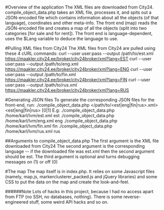 #Overview of the application
The XML files are downloaded from City24. compile\_object\_data.php takes an
XML file, processes it, and spits out a JSON-encoded file which contains
information about all the objects (of that language), coordinates and other
meta-info. The front end (map) reads the JSON-encoded file and creates a map
of all the objects (split into two categories [for sale and for rent]). The
front end is language-dependent, uses the $Lang variable to deduce the language
to use.

#Pulling XML files from City24
The XML files from City24 are pulled using these 4 cURL commands:
curl --user user:pass --output /path/to/est.xml https://maakler.city24.ee/broker/city24broker/xml?lang=EST
curl --user user:pass --output /path/to/eng.xml https://maakler.city24.ee/broker/city24broker/xml?lang=ENG
curl --user user:pass --output /path/to/fin.xml https://maakler.city24.ee/broker/city24broker/xml?lang=FIN
curl --user user:pass --output /path/to/rus.xml https://maakler.city24.ee/broker/city24broker/xml?lang=RUS


#Generating JSON files
To generate the corresponding JSON files for the front-end, run:
./compile\_object\_data.php </path/to/<est|eng|fin|rus>.xml> <est|eng|fin|rus> [0|1]
E.g:
./compile\_object\_data.php /home/karl/lvm/est.xml est
./compile\_object\_data.php /home/karl/lvm/eng.xml eng
./compile\_object\_data.php /home/karl/lvm/fin.xml fin
./compile\_object\_data.php /home/karl/lvm/rus.xml rus

##Arguments to compile\_object\_data.php
The first argument is the XML file downloaded from City24
The second argument is the corresponding language -- if the downloaded file was
est.xml then the second argument should be est.
The third argument is optional and turns debugging messages on (1) or off (0)

#The map
The map itself is in index.php. It relies on some Javascript files (namely,
map.js, markerclusterer\_packed.js and jQuery libraries) and some CSS to put the
data on the map and create the look-and-feel.

######Note
Lots of hacks in this project, because I had no access apart from FTP (no SSH,
no databases, nothing). There is some reverse-engineered stuff, some weird
API hacks and so on.
